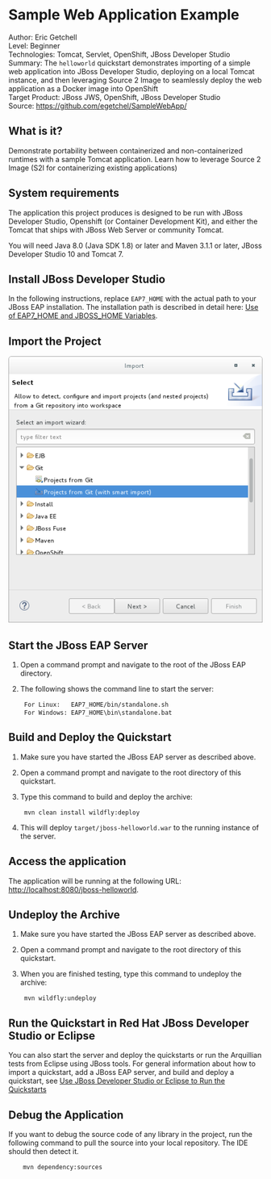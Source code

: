 Sample Web Application Example
===============================
Author: Eric Getchell   
Level: Beginner  
Technologies: Tomcat, Servlet, OpenShift, JBoss Developer Studio  
Summary: The `helloworld` quickstart demonstrates importing of a simple web application into JBoss Developer Studio, deploying on a local Tomcat instance, and then leveraging Source 2 Image to seamlessly deploy the web application as a Docker image into OpenShift  
Target Product: JBoss JWS, OpenShift, JBoss Developer Studio  
Source: <https://github.com/egetchel/SampleWebApp/>  

What is it?
-----------

Demonstrate portability between containerized and non-containerized runtimes with a sample Tomcat application.  Learn how to leverage Source 2 Image (S2I for containerizing existing applications)


System requirements
-------------------

The application this project produces is designed to be run with JBoss Developer Studio, Openshift (or Container Development Kit), and either the Tomcat that ships with JBoss Web Server or community Tomcat.

You will need Java 8.0 (Java SDK 1.8) or later and Maven 3.1.1 or later, JBoss Developer Studio 10 and Tomcat 7.


Install JBoss Developer Studio
---------------

In the following instructions, replace `EAP7_HOME` with the actual path to your JBoss EAP installation. The installation path is described in detail here: [Use of EAP7_HOME and JBOSS_HOME Variables](https://github.com/jboss-developer/jboss-developer-shared-resources/blob/master/guides/USE_OF_EAP7_HOME.md#use-of-eap_home-and-jboss_home-variables).

Import the Project
-------------------------
![import](/images/import-git.png)



Start the JBoss EAP Server
-------------------------

1. Open a command prompt and navigate to the root of the JBoss EAP directory.
2. The following shows the command line to start the server:

        For Linux:   EAP7_HOME/bin/standalone.sh
        For Windows: EAP7_HOME\bin\standalone.bat

 
Build and Deploy the Quickstart
-------------------------

1. Make sure you have started the JBoss EAP server as described above.
2. Open a command prompt and navigate to the root directory of this quickstart.
3. Type this command to build and deploy the archive:

        mvn clean install wildfly:deploy

4. This will deploy `target/jboss-helloworld.war` to the running instance of the server.


Access the application 
---------------------

The application will be running at the following URL: <http://localhost:8080/jboss-helloworld>. 


Undeploy the Archive
--------------------

1. Make sure you have started the JBoss EAP server as described above.
2. Open a command prompt and navigate to the root directory of this quickstart.
3. When you are finished testing, type this command to undeploy the archive:

        mvn wildfly:undeploy


Run the Quickstart in Red Hat JBoss Developer Studio or Eclipse
-------------------------------------
You can also start the server and deploy the quickstarts or run the Arquillian tests from Eclipse using JBoss tools. For general information about how to import a quickstart, add a JBoss EAP server, and build and deploy a quickstart, see [Use JBoss Developer Studio or Eclipse to Run the Quickstarts](https://github.com/jboss-developer/jboss-developer-shared-resources/blob/master/guides/USE_JBDS.md#use-jboss-developer-studio-or-eclipse-to-run-the-quickstarts) 


Debug the Application
------------------------------------

If you want to debug the source code of any library in the project, run the following command to pull the source into your local repository. The IDE should then detect it.

        mvn dependency:sources

